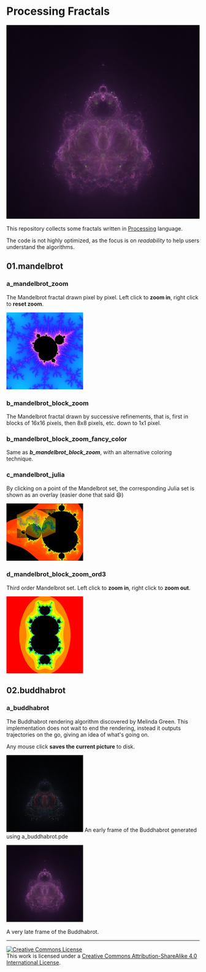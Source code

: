 # Processing Fractals

![Buddhabrot pic generated using a_buddhabrot.pde](sample_pics/Buddhabrot-83783.jpg)

This repository collects some fractals written in [Processing](https://processing.org/) language.

The code is not highly optimized, as the focus is on *readability* to help users understand the algorithms.


## 01.mandelbrot

### a_mandelbrot_zoom

The Mandelbrot fractal drawn pixel by pixel. Left click to **zoom in**, right click to **reset zoom**.

![Mandelbrot pic generated using  a_mandelbrot_zoom.pde](sample_pics/mandel-1.jpg)

### b_mandelbrot_block_zoom

The Mandelbrot fractal drawn by successive refinements, that is, first in blocks of 16x16 pixels, then 8x8 pixels, etc. down to 1x1 pixel.

### b_mandelbrot_block_zoom_fancy_color

Same as ***b_mandelbrot_block_zoom***, with an alternative coloring technique.

### c_mandelbrot_julia

By clicking on a point of the Mandelbrot set, the corresponding Julia set is shown as an overlay (easier done that said :smile:)

![Mandelbrot + Julia pic generated using  c_mandelbrot_julia.pde](sample_pics/mandel-julia-1.jpg)

### d_mandelbrot_block_zoom_ord3

Third order Mandelbrot set. Left click to **zoom in**, right click to **zoom out**.

![3rd order Mandelbrot set generated using  c_mandelbrot_julia.pde](sample_pics/mandel3-1.png)

## 02.buddhabrot

### a_buddhabrot

The Buddhabrot rendering algorithm discovered by Melinda Green. This implementation does not wait to end the rendering, instead it outputs trajectories on the go, giving an idea of what's going on.

Any mouse click **saves the current picture** to disk.

![An early frame of the Buddhabrot generated using  a_buddhabrot.pde](sample_pics/Buddhabrot-248.png)
 An early frame of the Buddhabrot generated using  a_buddhabrot.pde

![Buddhabrot pic generated using a_buddhabrot.pde](sample_pics/Buddhabrot-83783-200x200.jpg)

A very late frame of the Buddhabrot.



---

<a rel="license" href="http://creativecommons.org/licenses/by-sa/4.0/"><img alt="Creative Commons License" style="border-width:0" src="https://i.creativecommons.org/l/by-sa/4.0/80x15.png" /></a><br />This work is licensed under a <a rel="license" href="http://creativecommons.org/licenses/by-sa/4.0/">Creative Commons Attribution-ShareAlike 4.0 International License</a>.

